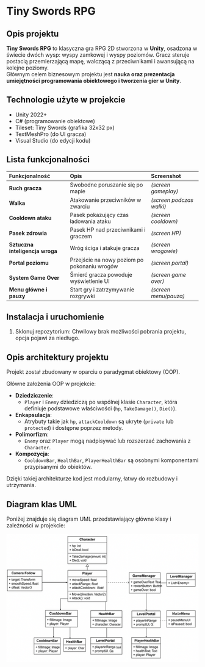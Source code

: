 # Tiny Swords RPG

## Opis projektu
**Tiny Swords RPG** to klasyczna gra RPG 2D stworzona w **Unity**, osadzona w świecie dwóch wysp: wyspy zamkowej i wyspy poziomów. Gracz steruje postacią przemierzającą mapę, walczącą z przeciwnikami i awansującą na kolejne poziomy.  
Głównym celem biznesowym projektu jest **nauka oraz prezentacja umiejętności programowania obiektowego i tworzenia gier w Unity**.

## Technologie użyte w projekcie
- Unity 2022+
- C# (programowanie obiektowe)
- Tileset: Tiny Swords (grafika 32x32 px)
- TextMeshPro (do UI gracza)
- Visual Studio (do edycji kodu)

## Lista funkcjonalności

| Funkcjonalność             | Opis                                      | Screenshot                |
|:----------------------------|:-----------------------------------------|:---------------------------|
| **Ruch gracza**             | Swobodne poruszanie się po mapie          | *(screen gameplay)*        |
| **Walka**                   | Atakowanie przeciwników w zwarciu         | *(screen podczas walki)*   |
| **Cooldown ataku**          | Pasek pokazujący czas ładowania ataku     | *(screen cooldown)*        |
| **Pasek zdrowia**           | Pasek HP nad przeciwnikami i graczem      | *(screen HP)*              |
| **Sztuczna inteligencja wroga** | Wróg ściga i atakuje gracza           | *(screen wrogowie)*        |
| **Portal poziomu**          | Przejście na nowy poziom po pokonaniu wrogów | *(screen portal)*       |
| **System Game Over**        | Śmierć gracza powoduje wyświetlenie UI    | *(screen game over)*       |
| **Menu główne i pauzy**     | Start gry i zatrzymywanie rozgrywki       | *(screen menu/pauza)*      |

## Instalacja i uruchomienie

1. Sklonuj repozytorium:
   Chwilowy brak możliwości pobrania projektu, opcja pojawi za niedługo.

## Opis architektury projektu

Projekt został zbudowany w oparciu o paradygmat obiektowy (OOP).

Główne założenia OOP w projekcie:
- **Dziedziczenie**: 
  - `Player` i `Enemy` dziedziczą po wspólnej klasie `Character`, która definiuje podstawowe właściwości (`hp`, `TakeDamage()`, `Die()`).
- **Enkapsulacja**: 
  - Atrybuty takie jak `hp`, `attackCooldown` są ukryte (`private` lub `protected`) i dostępne poprzez metody.
- **Polimorfizm**: 
  - `Enemy` oraz `Player` mogą nadpisywać lub rozszerzać zachowania z `Character`.
- **Kompozycja**: 
  - `CooldownBar`, `HealthBar`, `PlayerHealthBar` są osobnymi komponentami przypisanymi do obiektów.

Dzięki takiej architekturze kod jest modularny, łatwy do rozbudowy i utrzymania.

## Diagram klas UML

Poniżej znajduje się diagram UML przedstawiający główne klasy i zależności w projekcie:

![UML Diagram](Diagram_UML_RPG.png)

